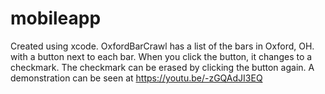 # mobileapp
Created using xcode.
OxfordBarCrawl has a list of the bars in Oxford, OH. with a button next to each bar. When you click the button, it changes to a checkmark.
The checkmark can be erased by clicking the button again.
A demonstration can be seen at https://youtu.be/-zGQAdJI3EQ
